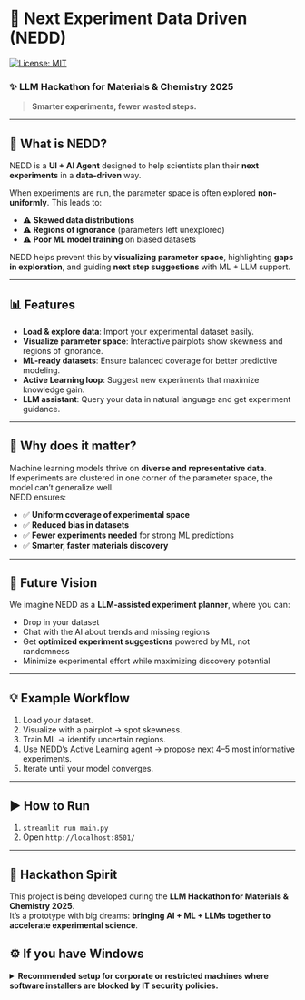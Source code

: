 # 🔬 Next Experiment Data Driven (NEDD)

[![License: MIT](https://img.shields.io/badge/License-MIT-yellow.svg)](LICENSE)

### ✨ LLM Hackathon for Materials & Chemistry 2025

> **Smarter experiments, fewer wasted steps.**

---

## 🔎 What is NEDD?

NEDD is a **UI + AI Agent** designed to help scientists plan their **next experiments** in a **data-driven** way.

When experiments are run, the parameter space is often explored **non-uniformly**. This leads to:

- ⚠️ **Skewed data distributions**
- ⚠️ **Regions of ignorance** (parameters left unexplored)
- ⚠️ **Poor ML model training** on biased datasets

NEDD helps prevent this by **visualizing parameter space**, highlighting **gaps in exploration**, and guiding **next step suggestions** with ML + LLM support.

---

## 📊 Features

- **Load & explore data**: Import your experimental dataset easily.
- **Visualize parameter space**: Interactive pairplots show skewness and regions of ignorance.
- **ML-ready datasets**: Ensure balanced coverage for better predictive modeling.
- **Active Learning loop**: Suggest new experiments that maximize knowledge gain.
- **LLM assistant**: Query your data in natural language and get experiment guidance.

---

## 🌟 Why does it matter?

Machine learning models thrive on **diverse and representative data**.  
If experiments are clustered in one corner of the parameter space, the model can’t generalize well.  
NEDD ensures:

- ✅ **Uniform coverage of experimental space**
- ✅ **Reduced bias in datasets**
- ✅ **Fewer experiments needed** for strong ML predictions
- ✅ **Smarter, faster materials discovery**

---

## 🚀 Future Vision

We imagine NEDD as a **LLM-assisted experiment planner**, where you can:

- Drop in your dataset
- Chat with the AI about trends and missing regions
- Get **optimized experiment suggestions** powered by ML, not randomness
- Minimize experimental effort while maximizing discovery potential

---

## 💡 Example Workflow

1. Load your dataset.
2. Visualize with a pairplot → spot skewness.
3. Train ML → identify uncertain regions.
4. Use NEDD’s Active Learning agent → propose next 4–5 most informative experiments.
5. Iterate until your model converges.

---

## ▶️ How to Run

1. `streamlit run main.py`
2. Open `http://localhost:8501/`

---

## 🌸 Hackathon Spirit

This project is being developed during the **LLM Hackathon for Materials & Chemistry 2025**.  
It’s a prototype with big dreams: **bringing AI + ML + LLMs together to accelerate experimental science**.

## ⚙️ If you have Windows

<details>
<summary><b>Recommended setup for corporate or restricted machines where software installers are blocked by IT security policies.</b></summary>

**Install Git**

1. Download and install Git for Windows from
   👉[https://git-scm.com/downloads/win](https://git-scm.com/downloads/win)
2. You can follow this YouTube tutorial for guidance:
   - 🎥[Git Installation on Windows](https://www.youtube.com/watch?v=Av7lcVIbEBY)
     When prompted during installation:
   - Choose Nano as default editor.
   - Leave all other settings at their default values.
   - Check the option to Launch Git Bash at the end.
3. A terminal window titled MINGW64 should open automatically.
   This is your Git Bash terminal, where you will run all commands.

**Get NEDD (one-time setup)**

1. Create a folder for the project.
   For example, open your Downloads folder and create a new folder called _proj_.
   > Avoid using folders synchronized with cloud storage (e.g., OneDrive), because the final project size is approximately 1.4 GB.
2. In the Git Bash (MINGW64) terminal, navigate to that folder:
   `cd ~/Downloads/proj`
3. Clone the NEDD repository:
   `git clone https://github.com/ViktoriiaBaib/NEDD.git`
   After it finishes, confirm that a new folder named NEDD appears inside _proj_.
4. Download the pre-built Conda environment:
   👉[nedd_env.zip (GitHub Actions Artifact)](https://github.com/ViktoriiaBaib/NEDD/actions/runs/18231289768/artifacts/4178307048)
5. Place the downloaded file here:
   `~/Downloads/proj/NEDD/env/nedd_env.zip`
6. Unzip _nedd_env.zip_ by double-clicking it.
   This will create a new folder called _nedd_env_ inseide the _env/_ directory.
7. Update internal paths inside the environment (one-time only).
   In Git Bash (MINGW64), navigate to NEDD and run:
   `cd ~/Downloads/proj/NEDD`
   `./env/nedd_env/Scripts/conda-unpack.exe`
   Wait until it completes (this may take a minute).

**Run the app (every time)**

- Double-click `run_NEDD.cmd` inside the _NEDD_ folder.
  A command window will open and display log messages.
  When finished, close the window to stop the app.

✅ That's it!
The app will open in your default browser (recommended: Chrome) at
[http://localhost:8501](http://localhost:8501)

</details>
